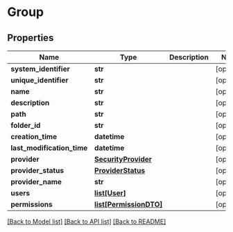 # Group

## Properties
Name | Type | Description | Notes
------------ | ------------- | ------------- | -------------
**system_identifier** | **str** |  | [optional] 
**unique_identifier** | **str** |  | [optional] 
**name** | **str** |  | [optional] 
**description** | **str** |  | [optional] 
**path** | **str** |  | [optional] 
**folder_id** | **str** |  | [optional] 
**creation_time** | **datetime** |  | [optional] 
**last_modification_time** | **datetime** |  | [optional] 
**provider** | [**SecurityProvider**](SecurityProvider.md) |  | [optional] 
**provider_status** | [**ProviderStatus**](ProviderStatus.md) |  | [optional] 
**provider_name** | **str** |  | [optional] 
**users** | [**list[User]**](User.md) |  | [optional] 
**permissions** | [**list[PermissionDTO]**](PermissionDTO.md) |  | [optional] 

[[Back to Model list]](../README.md#documentation-for-models) [[Back to API list]](../README.md#documentation-for-api-endpoints) [[Back to README]](../README.md)


